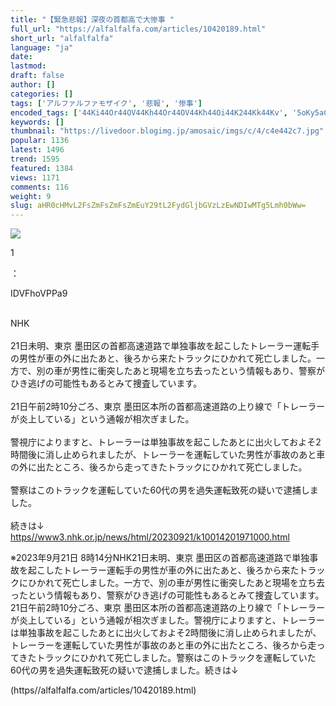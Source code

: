 ```yaml
---
title: "【緊急悲報】深夜の首都高で大惨事 "
full_url: "https://alfalfalfa.com/articles/10420189.html"
short_url: "alfalfalfa"
language: "ja"
date: 
lastmod: 
draft: false
author: []
categories: []
tags: ['アルファルファモザイク', '悲報', '惨事']
encoded_tags: ['44Ki44Or44OV44Kh44Or44OV44Kh44Oi44K244Kk44Kv', '5oKy5aCx', '5oOo5LqL']
keywords: []
thumbnail: "https://livedoor.blogimg.jp/amosaic/imgs/c/4/c4e442c7.jpg"
popular: 1136
latest: 1496
trend: 1595
featured: 1384
views: 1171
comments: 116
weight: 9
slug: aHR0cHMvL2FsZmFsZmFsZmEuY29tL2FydGljbGVzLzEwNDIwMTg5Lmh0bWw=
---
```


![](https://livedoor.blogimg.jp/amosaic/imgs/c/4/c4e442c7.jpg)

<div><p class='res_info'><p class='res_num'>1</p>：<p class='res_name'></p><p class='res_matome'><p class='res_id'>IDVFhoVPPa9</p></p></p><br> NHK<br> <br> 21日未明、東京 墨田区の首都高速道路で単独事故を起こしたトレーラー運転手の男性が車の外に出たあと、後ろから来たトラックにひかれて死亡しました。一方で、別の車が男性に衝突したあと現場を立ち去ったという情報もあり、警察がひき逃げの可能性もあるとみて捜査しています。<br> <br> 21日午前2時10分ごろ、東京 墨田区本所の首都高速道路の上り線で「トレーラーが炎上している」という通報が相次ぎました。<br> <br> 警視庁によりますと、トレーラーは単独事故を起こしたあとに出火しておよそ2時間後に消し止められましたが、トレーラーを運転していた男性が事故のあと車の外に出たところ、後ろから走ってきたトラックにひかれて死亡しました。<br> <br> 警察はこのトラックを運転していた60代の男を過失運転致死の疑いで逮捕しました。<br> <br> 続きは↓<br> <a href='https//www3.nhk.or.jp/news/html/20230921/k10014201971000.html' target='_blank' rel='nofollow'>https//www3.nhk.or.jp/news/html/20230921/k10014201971000.html</a><p>※2023年9月21日 8時14分NHK21日未明、東京 墨田区の首都高速道路で単独事故を起こしたトレーラー運転手の男性が車の外に出たあと、後ろから来たトラックにひかれて死亡しました。一方で、別の車が男性に衝突したあと現場を立ち去ったという情報もあり、警察がひき逃げの可能性もあるとみて捜査しています。21日午前2時10分ごろ、東京 墨田区本所の首都高速道路の上り線で「トレーラーが炎上している」という通報が相次ぎました。警視庁によりますと、トレーラーは単独事故を起こしたあとに出火しておよそ2時間後に消し止められましたが、トレーラーを運転していた男性が事故のあと車の外に出たところ、後ろから走ってきたトラックにひかれて死亡しました。警察はこのトラックを運転していた60代の男を過失運転致死の疑いで逮捕しました。続きは↓</p></div>

(https//alfalfalfa.com/articles/10420189.html)

